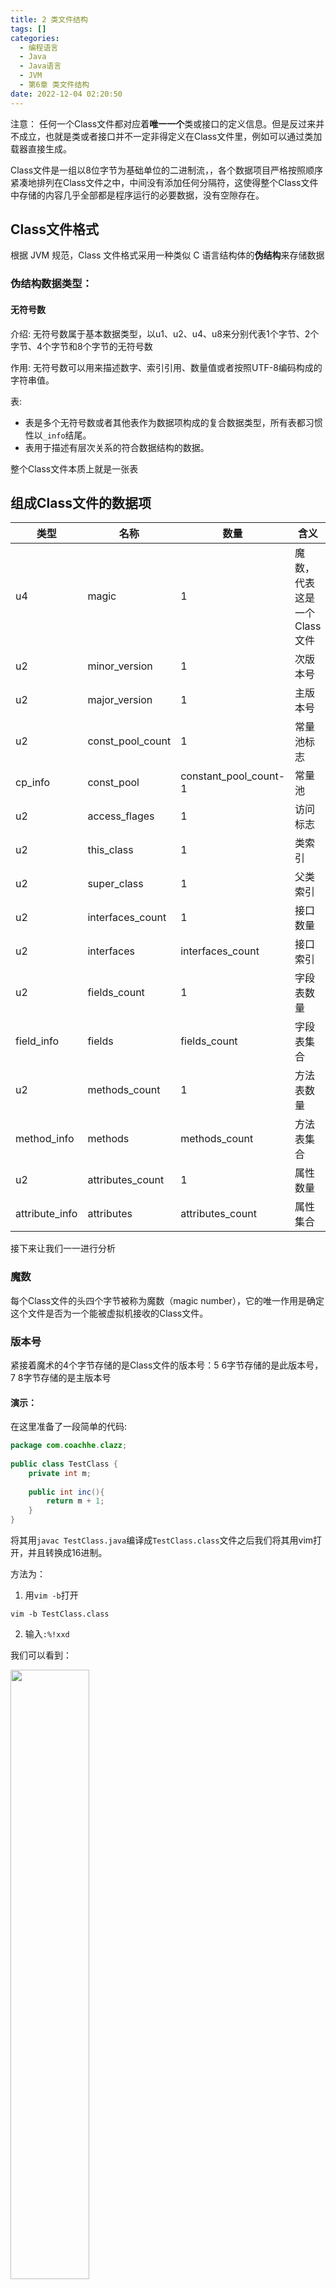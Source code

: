 ```yaml
---
title: 2 类文件结构
tags: []
categories:
  - 编程语言
  - Java
  - Java语言
  - JVM
  - 第6章 类文件结构
date: 2022-12-04 02:20:50
---
```


注意：
任何一个Class文件都对应着**唯一一个**类或接口的定义信息。但是反过来并不成立，也就是类或者接口并不一定非得定义在Class文件里，例如可以通过类加载器直接生成。

Class文件是一组以8位字节为基础单位的二进制流，，各个数据项目严格按照顺序紧凑地排列在Class文件之中，中间没有添加任何分隔符，这使得整个Class文件中存储的内容几乎全部都是程序运行的必要数据，没有空隙存在。

## Class文件格式

根据 JVM 规范，Class 文件格式采用一种类似 C 语言结构体的**伪结构**来存储数据

### 伪结构数据类型：

#### 无符号数

介绍: 
无符号数属于基本数据类型，以u1、u2、u4、u8来分别代表1个字节、2个字节、4个字节和8个字节的无符号数

作用: 
无符号数可以用来描述数字、索引引用、数量值或者按照UTF-8编码构成的字符串值。

表:
- 表是多个无符号数或者其他表作为数据项构成的复合数据类型，所有表都习惯性以`_info`结尾。
- 表用于描述有层次关系的符合数据结构的数据。
	
整个Class文件本质上就是一张表

## 组成Class文件的数据项

| 类型           | 名称             | 数量                  | 含义                        |
| -------------- | ---------------- | --------------------- | --------------------------- |
| u4             | magic            | 1                     | 魔数，代表这是一个Class文件 |
| u2             | minor_version    | 1                     | 次版本号                    
| u2             | major_version    | 1                     | 主版本号                    |
| u2             | const_pool_count | 1                     | 常量池标志                  |
| cp_info        | const_pool       | constant_pool_count-1 | 常量池                      |
| u2             | access_flages    | 1                     | 访问标志                    |
| u2             | this_class       | 1                     | 类索引                            |
| u2             | super_class      | 1                     | 父类索引                            |
| u2             | interfaces_count | 1                     | 接口数量                            |
| u2             | interfaces       | interfaces_count      | 接口索引                            |
| u2             | fields_count     | 1                     | 字段表数量                            |
| field_info     | fields           | fields_count          | 字段表集合                            |
| u2             | methods_count    | 1                     | 方法表数量                            |
| method_info    | methods          | methods_count         | 方法表集合                            |
| u2             | attributes_count | 1                     | 属性数量                            |
| attribute_info | attributes       | attributes_count      | 属性集合                           |


接下来让我们一一进行分析

### 魔数

每个Class文件的头四个字节被称为魔数（magic number），它的唯一作用是确定这个文件是否为一个能被虚拟机接收的Class文件。

### 版本号

紧接着魔术的4个字节存储的是Class文件的版本号：5 6字节存储的是此版本号，7 8字节存储的是主版本号

#### 演示：

在这里准备了一段简单的代码:

```java
package com.coachhe.clazz;  
  
public class TestClass {  
    private int m;  
  
    public int inc(){  
        return m + 1;  
    }
}
```

将其用`javac TestClass.java`编译成`TestClass.class`文件之后我们将其用vim打开，并且转换成16进制。

方法为：

1. 用`vim -b`打开

```shell
vim -b TestClass.class
```

2. 输入`:%!xxd`

我们可以看到：

<img src= https://coachhe-1305181419.cos.ap-guangzhou.myqcloud.com/Redis/20210811103802.png width="50%">

首先是头4个字节，为`cafe babe`，表名这是一个class文件，后两个字节`0000`代表次版本号，再两个字节`0034`表示主版本号，为`(3`$\times$`16)+4=52`，对应的版本为JDK8（具体版本对应关系可以百度查一下，因为内容不是特别重要我就不在这里全部列出了），也就是说，该版本号说明这个文件是可以被JDK8或以上版本的虚拟机执行的Class文件。

### 常量池

常量池可以理解为Class文件之中的**资源仓库**。

#### 特点：
1. 常量池是Class文件结构中与其他项目关联最多的数据类型
2. 也是占用Class文件空间最大的数据项目之一
3. 同时它还是在Class文件中第一个出现的表类型数据项目

由于常量池的数量是不固定的，所以在常量池的入口需要放置一项u2类型的数据，代表常量池容量计数器。

注意：

常量池容量的索引池范围为1~21，若索引值为0，则表示**不可引用任何一个常量池项目**

<img src= https://coachhe-1305181419.cos.ap-guangzhou.myqcloud.com/Redis/20210811194509.png width="50%">

可以看到，常量池容量为`0x0013`，也就是十进制的19，这就代表常量池有18项常量，索引值为0~18。



#### 主要存放的常量

1. 字面量
	字面量比较接近于 Java 语言层面的常量概念，如文本字符串、被声明为 final 的常量值等。
2. 符号引用
	符号引用则属于编译原理方面的概念，主要包括下面几类常量：
	- 被模块导出或者开放的包（Package）
	- 类和接口的全限定名
	- 字段的名称和描述符
	- 方法的名称和描述符
	- 方法句柄和方法类型
	- 动态调用点和动态常量

Java代码在运行Javac编译的时候，并不像C和C++一样有“连接”的步骤，而是在虚拟机加载Class文件的时候进行动态连接，也就是说，在Class文件中不会保存各个方法、字段的最终内存布局信息，因此这些字段、方法的符号不经过运行期转换的话无法得到真正的内存入口地址，也就无法直接被虚拟机使用。当虚拟机运行时，需要从常量池获得对应的符号引用，再在类创建时或运行时解析、翻译到具体的内存地址之中。（具体见[[8.2.2 局部变量表]]和[[7.3 类加载的过程]]）

常量池的项目类型：

| 类型                            | 标志 | 描述                     |     
| ------------------------------- | ---- | ------------------------ |
| CONSTANT_Utf8_info              | 1    | UTF-8编码的字符串        |    
| CONSTANT_Integer_info           | 3    | 整型字面量               |
| CONSTANT_Float_info             | 4    | 浮点型字面量             |
| CONSTANT_Long_info              | 5    | 长整型字面量             | 
| CONSTANT_Double_info            | 6    | 双精度浮点型字面量       |     
| CONSTANT_Class_info             | 7    | 类或接口的符号引用       |     
| CONSTANT_Fieldref_info          | 8    | 字符串的符号引用         |   
| CONSTANT_String_info            | 9    | 字段和符号引用           | 
| CONSTANT_Methodref_info         | 10   | 类中方法的符号引用       |  
| CONSTANT_InterfaceMethodre_info | 11   | 接口中方法的符号引用     |  
| CONSTANT_NameAndType_info       | 12   | 字段活方法的部分符号引用 |   
| CONSTANT_MethodHandle_info      | 15   | 表示方法句柄             |     
| CONSTANT_Dynamic_info           | 16   | 表示方法类型             |    
| CONSTANT_McthodType_info        | 17   | 表示一个动态计算常量     |     
| CONSTANT_InvokeDynamic_info     | 18   | 表示一个动态方法调用点   |     
| CONSTANT_Module_info            | 19   | 表示一个模块             | 
| CONSTANT_Package_info           | 20   | 表示一个模块中开发或者导出的包|      

接下来看常量池的第一项常量，它的标志位为`0x0a`

<img src= https://coachhe-1305181419.cos.ap-guangzhou.myqcloud.com/Redis/20210811194944.png width="50%">

对应十进制为10，表示类中方法的符号引用。

我们用`javap -verbose TestClass.class`来分析Class文件字节码。

<img src= https://coachhe-1305181419.cos.ap-guangzhou.myqcloud.com/Redis/20210811195614.png width="50%">

图中的第一项就是我们刚才推断出来的方法引用，那么接着看：

<img src= https://coachhe-1305181419.cos.ap-guangzhou.myqcloud.com/Redis/20210811200720.png width="50%">

我们代码中的常量和方法名等数据都在里面有对应。

**问题**：在图中我们可以看到，V、I、`<init>`方法在我们的代码里没有呀，这些常量是哪里来的呢？
**回答**：它们都是编译器自动生成的，会被后面即将讲到的字段表(field_info)、方法表(method_info)、属性表(attribute_info)所引用，它们将会被用来描述一些不方便使用 “固定字节”进行表达的内容，譬如描述方法的返回值是什么，有几个参数，每个参数的类型是什么。因为Java中的“类”是无穷无尽的，无法通过简单的无符号数来描述一个方法用到了什么类，因此在描述方法的这些信息时，需要引用 常量表中的符号引用进行表达。这部分内容将在后面进一步详细阐述。


常量池中有17种数据类型，在这里就不一一列出了，有需要的可以翻阅《深入理解Java虚拟机》第222页-224页。

#### 总结
总的来说，常量池就是将所有常量进行记录，但是需要注意的是，这些常量并不一定可以直接使用，还需要进一步进行解析等操作。

## 访问标志

在常量池结束之后，紧接着的2个字节代表访问标志(access_flags),这个标志用于识别一些类或者接口层次的访问信息，包括：这个Class是类还是接口；是否定义为public类型；是否定义为abstract类型；如果是类的话，是否被声明为final，等等

<img src="https://coachhe-1305181419.cos.ap-guangzhou.myqcloud.com/Redis/20210811202057.png" width="50%">

`0x0021`为`0x0020|0x0001`，也就是`ACC_PUBLIC|ACC_SUPER`，具体的对应关系为：

<img src= https://coachhe-1305181419.cos.ap-guangzhou.myqcloud.com/Redis/20210811202409.png width="50%">

## 类索引、父类索引与接口索引集合

<img src=" https://coachhe-1305181419.cos.ap-guangzhou.myqcloud.com/%E7%A8%8B%E5%BA%8F%E5%91%98/%E5%B7%A5%E5%85%B7/git/20210811234110.png" width="30%">

如图所示，介绍完前面几个数据之后，接下来是类索引、父类索引与接口索引集合。

### 类索引、父类索引介绍

类索引、父类索引和接口索引集合都按顺序排列在访问标志之后，类索引和父类索引用两个 u2 类型的索引值表示，它们各自指向一个类型为 CONSTANT_Class_info 的类描述符常量，通过 CONSTANT_Class_info 类型的常量中的索引值可以找到定义在 CONSTANT, Utf8_info 类型的常量中的全限定名字符串。

### 接口索引集合介绍

接口索引集合就用来描述这个类实现了哪些接口，这些被实现的接口将按implements关键字(如果这个Class文件表示的是一个接口，则应当是extends关键字)后的接口顺序从左到右排列在接口索引集合中。

### 以我们的TestClass.class为例

<img src= https://coachhe-1305181419.cos.ap-guangzhou.myqcloud.com/%E7%A8%8B%E5%BA%8F%E5%91%98/%E5%B7%A5%E5%85%B7/git/20210811235226.png width="50%">

看到访问标志之后为`0x0003、0x0004、0x0000`，也就是说，类索引为3，父类索引为4，接口索引集合大小为0。查看我们对应的常量池：

<img src= https://coachhe-1305181419.cos.ap-guangzhou.myqcloud.com/Redis/20210811195614.png width="50%">

可以看到，类索引对应的常量池中的数据为#17，对应的Utf-8类型常量全限定名为TestClass类，对应的父类索引为#18，对应的Utf-8类型常量全限定名为Object类，接口索引集合大小为0，这是因为我们没有实现任何接口。


## 字段表集合

### 定义 

字段表（field_info）用于描述接口或者类中声明的变量。

Java 语言中的“字段”（Field） 包括类级变量以及实例级变量，但不包括在方法内部声明的局部变量。

例如TestClass.class中的`private int m` 或者`private static int m`也可以，但是这个m不能在inc()方法之中，必须得在方法外。

### 字段的修饰符

字段可以包括的修饰符有:

1. 字段的作用域 （public, private, protected修饰符）
2. 是实例变量还是类变量（static修饰符）
3. 可变性（final）
4. 并发可见性（volatile修饰符，是否强制从主内存读写）
5. 可否被序列化（transient修饰符）
6. 字段数据类型（基本类型、对象、数组）
7. 字段名称

上述这些信息中，各个修饰符（1-5）都是布尔值，要么有某个修饰符，要么没有，很适合使用标志位来表示。

而字段叫做什么名字、字段被定义为什么数据类型（6-7），这些都是无法固定的，只能引用常量池中的常量来描述

### 字段表结构

| 类型           | 名称             | 数量             | 介绍                                                     |
| -------------- | ---------------- | ---------------- | -------------------------------------------------------- |
| u2             | access_flags     | 1                | 字段修饰符（例如public或private）                        |
| u2             | name_index       | 1                | 字段的简单名称(例如private int m)中就是m                 |
| u2             | descriptor_index | 1                | 字段的描述索引，例如private int m中就是I,也就是对应的int |
| u2             | attributes_count | 1                | 字段的属性值的数量                                                        |
| attribute_info | attributes       | attributes_count | 例如private int m = 100中的100                                                        |

1. access_flag
字段访问标志，如下所示：

<img src=" https://coachhe-1305181419.cos.ap-guangzhou.myqcloud.com/%E7%A8%8B%E5%BA%8F%E5%91%98/%E5%B7%A5%E5%85%B7/git/20210812004431.png" width="50%">

与我们之前介绍的类中的access_flags是很类似的。用来描述方法的标志。

跟随access_flags标志的是两项索引值，name_index和descriptor_index，它们都是**对常量池的引用**，分别代表字段的**简单名称**以及字段和方法的**描述符**。

- 全限定名
`com/coachhe/clazz/TestClass`是这个类的全限定名，仅仅是把类全名中的”.“换成了”/“。
- 简单名称
简单名称就是指没有类型和参数修饰的方法或者字段名称，比如inc()方法和m字段的简单名称就是inc和m
- 描述符
	描述符作用：
		描述符的作用是用来描述字段的数据类型、方法的参数列表（包括数量、类型以及顺序）和返回值。
	描述符规则：
		基本数据类型以及代表无返回值的void类型都用一个大写字符来表示，而对象用L加对象的全限定名来表示。而对于数组，每一维度将使用一个前置的”\[“来描述。比如一个被定义为”java.lang.String\[\]\[\]"类型的二维数组将被记录成\[\[Ljava/lang/String，其中前面两个\[表示这是一个二维数组，后面的L表示是一个对象，“java/lang/String”表示这是一个String类型。
		用描述符来描述方法时，按照先参数列表、后返回值的顺序描述，参数列表按照参数的严格顺序放在一组小括号“()”里。如方法`void inc()`的描述符为`()V`，方法`java.lang.String toString()`的描述符为`()Ljava/Lang/String`，方法`int indexOf(char[] source, int sourceOffset, char[] target, int targetOffset, int fromIndex)`的描述符为`([CII[CIII)I`。

### 以我们的TestClass.class为例

<img src= https://coachhe-1305181419.cos.ap-guangzhou.myqcloud.com/%E7%A8%8B%E5%BA%8F%E5%91%98/%E5%B7%A5%E5%85%B7/git/20210812234554.png width="50%">

结合之前的顺序表：

<img src= https://coachhe-1305181419.cos.ap-guangzhou.myqcloud.com/%E7%A8%8B%E5%BA%8F%E5%91%98/%E5%B7%A5%E5%85%B7/git/20210812234711.png width="30%">

和fields的数据结构：

<img src= https://coachhe-1305181419.cos.ap-guangzhou.myqcloud.com/%E7%A8%8B%E5%BA%8F%E5%91%98/%E5%B7%A5%E5%85%B7/git/20210812235756.png width="30%">

可以看到，接口索引之后是fields_count，为`0x0001`，也就是数量为1，表示我们类中的字段表只有1个（也就是我们定义的m）。
fields_count之后是fields，fields结构为在之前已经讲过，首先是2个字节的access_flags，值为`0x0002`，是十进制的2，查阅我们之前的标志位表，表明为private方法。接着是2个字节的name_index，值为`0x0005`，从常量表中可以看到，对应的是一个UTF8类型的m，再接着是2个字节的descriptor_index，值为`0x0006`，对应常量池为UTF8类型的I，表明为一个int类型，此时已经知道，我们定义了一个类变量，并且定义的方式是`private int m`。

注意：
因为我们这里没有给其赋值，所以后面再接了两个字节的attributes_count大小为0，如果我们将字段m的声明改为`final static int m = 123`，那么就会存在一个ConstantValue的属性，其值指向常量123.

## 方法表集合

Class文件存储格式中对方法的描述与字段的描述采用了几乎完全一致的方式。

方法表结构：

| 类型           | 名称             | 数量             | 介绍                                                     |
| -------------- | ---------------- | ---------------- | -------------------------------------------------------- |
| u2             | access_flags     | 1                | 方法修饰符（例如public或private）                        |
| u2             | name_index       | 1                | 方法的简单名称(例如private int imc())中就是imc                 |
| u2             | descriptor_index | 1                | 方法的描述索引，例如private int imc()中就是I,也就是对应的int |
| u2             | attributes_count | 1                | 方法的属性值的数量                                  |
| attribute_info | attributes       | attributes_count |                                               |

### 以我们的TestClass.class为例
<img src=https://coachhe-1305181419.cos.ap-guangzhou.myqcloud.com/%E7%A8%8B%E5%BA%8F%E5%91%98/%E5%B7%A5%E5%85%B7/git/20210813001217.png height=500>

可以看到，和字段表集合非常类似，首先是0002，表示集合里有两个方法，一个是源码中的inc()，第二个方法是为编译器添加的实例构造器\<init\>。
接下来首先看看第一个方法，
1. 标志为0001，表明是一个public方法
1. 接着是名称索引0007，查看常量池对应为\<init\>，说明方法名叫做\<init\>
2. 然后是描述符索引值为0008，对应()V，也就是说这是一个void方法，并且没有参数

此时我们已经可以得到，这个方法为`public void <init>()`

4. 接着属性表计数器attributes_count的值为0001，表示此方法的属性表集合有一个属性
5. 接着看为0009，对应常量池为Code，说明这个属性是方法的字节码描述。

看到这里，相信大家都会有跟我一样的疑惑，我们现在知道方法为`public void <init>()`，但是里面的代码呢？？被吃了吗？只知道对应一个Code，这到底是啥？
实际上，方法里的Java代码，经过Javac编译器编译成字节码指令之后，存放在方法属性表集合中一个名为“Code”的属性里面，属性表作为Class文件格式中最具拓展性的一种数据项目，我们现在来好好分析分析。

## 属性表集合

属性表集合相信大家都不陌生，在Class文件、字段表、方法表中都可以携带自己的属性表集合，以描述某些场景转悠的信息。

与Class文件中其他的数据项目要求严格的顺序、长度和内容不同，属性表集合的限制稍微宽松一些，不再要求各个属性表具有严格顺序，并且《Java虚拟机规范》允许只要不与已有属性名重复，任何人实现的编译器都可以向属性表中写入自己定义的属性信息，Java 虚拟机运行时会忽略掉它不认识的属性 。为了能正确解析Class文件，《Java虚拟机规范》 最初只预定义了 9项所有Java虚拟机实现都应当能识别的属性，而在最新的《Java虚拟机规范》的Java SE 12版本中，预定义属性已经增加到29项。

在这里列出部分常见的预定义属性，具体的可以查看《深入理解Java虚拟机》第三版P231。

| 属性名称      | 使用位置           | 含义                           |
| ------------- | ------------------ | ------------------------------ |
| Code          | 方法表             | Java代码编译成的字节码指令     |
| ConstantValue | 字段表             | 由final关键字定义的常量值      |
| Deprecated    | 类、方发表、字段表 | 被声明为deprecated的方法和字段 |
| Exceptions    | 方法表             | 方法抛出的异常列表             |
| .......              |                    |                                |


对于每一个属性，它的名称都要从常量池中引出一个CONSTANT_Utf8_info类型的常量所占用的位数即可。
一个符合规则的属性表应该满足以下定义的结构：

| 类型 | 名称                 | 数量             |
| ---- | -------------------- | ---------------- |
| u2   | attribute_name_index | 1                |
| u4   | attribute_length     | 1                |
| u1   | info                 | attribute_length |


### Code属性

Java 程序方法体里面的代码经过 Javac 编译器处理之后，最终变为字节码指令存储在 Code 属性内。Code 属性出现在方法表的属性集合之中 

注意：

但并非所有的方法表都必须存在这个属性，譬如接口或者抽象类中的方法就不存在Code属性，如果方法表有Code属性存在, 那么它的结构将如下所示：

Code属性表的结构：

| 类型           | 名称                   | 数量                   |
| -------------- | ---------------------- | ---------------------- |
| u2             | attribute_name_index   | 1                      |
| u4             | attribute_length       | 1                      |
| u2             | max_stack              | 1                      |
| u2             | max_locals             | 1                      |
| u4             | code_length            | 1                      |
| u1             | code                   | code_length            |
| u2             | exception_table_length | 1                      |
| exception_info | exception_table        | exception_table_length |
| u2             | attributes_count       | 1                      |
| attribute_info | attributes             | attributes_count       |

注意：

这里并不和上面的属性表结构相冲突，只是info部分更加具体化了。

1. `attribute_name_index`(属性名称)
	attribute_name_index 是一项指向 CONSTANT_Utf8_info 型常量的索引，此常量值固定为"Code"，它代表该属性的属性名称。
2. `attribute_length`(属性值长度)
	attribute_length 指示了属性值的长度。由于前两个类型分别为 u2 和 u4，共 6 个字节，所以属性值的长度固定为整个属性表长度-6
3. `max_stack`(操作数栈深度最大值)
	max_stack 代表了操作数栈深度的最大值。在方法执行时操作数栈不会超过这个深度。虚拟机运行的时候需要根据这个值来分配栈帧中的操作栈深度。
4. `max_locals`(局部变量表所需存储空间)
	max_locals 代表了局部变量表所需的存储空间。max_locals 的单位是变量槽（Slot），变量槽是虚拟机为**局部变量**分配内存所使用的最小单位。
	
**注意** :
局部变量就是方法中的变量，区别于之前的类变量和实例变量。
局部变量表占用Slot情况：
	1. 对于 byte、char、float、int、short、boolean 和 returnAddress 等长度不超过 32 位的数据类型，每个局部变量占用一个变量槽。
	2. double 和 long 这两种 64 位的数据类型则需要两个变量槽来存放。
	3. 方法参数（包括实例方法中的隐藏参数“this”）
	4. 显式异常处理程序的参数（也就是 `try-catch` 块中所定义的异常）
	5. 方法体中定义的局部变量也需要依赖局部变量表来存放
	
注意，并不是在方法中用了多少个局部变量，就把这些局部变量所占变量槽数量之和作为`max_locals`的值，操作数栈和局部变量表直接决定一个该方法的栈帧所耗费的内存，不必要的操作数栈深度和变量槽数量会造成内存的浪费。Java虚拟机的做法是将局部变量表中的变量槽进行重用，当代码执行超出一个局部变量的作用域时，这个局部变量所占的变量槽可以被其他局部变量所使用 ，Javac编译器会根据变量的作用域来分配变量槽给各个变量使用，根据同时生存的最大局部变量数量和类型计算出max_ locals的大小。

5. `code_length`和`code`
`code_length`和`code`用来存储程序编译后生成的字节码指令。
`code_length` 代表字节码长度，`code` 是用于存储字节码指令的一系列字节流

字节码指令的含义：

每个指令就是一个u1类型的单字节，当虚拟机读取到code中的一个字节码时，就可以 对应找出这个字节码代表的是什么指令 ，并且可以知道这条指令后面是否需要跟随参数， 以及后续的参数应当如何解析。

#### Code属性的重要性

Code 属性是 Class 文件中==最重要的一个属性==，如果把一个 Java 程序中的信息分为代码 （Code, 方法体里面的 Java 代码）和元数据（Metadata, 包括类、字段、方法定义及其他信息）两部分，那么**在整个 Class 文件里，Code 属性用于描述代码，所有的其他数据项目都用于描述元数据**。

了解Code属性是学习后面关于字节码执行引擎内容的**必要基础**，能直接阅读字节码也是工作中分析Java代码语义问题的**必要工具和基本技能**，

因为Code属性如此重要，因此我们用一个很详细的实例来分析一下JVM是怎么使用这个属性的

#### Code属性的使用

让我们接着分析之前的TestClass.class。之前分析到0009，对应常量池为Code，说明这个属性是方法的字节码描述。
接着往下看：
<img src= https://coachhe-1305181419.cos.ap-guangzhou.myqcloud.com/Redis/20210813101723.png width="50%">

根据之前的分析我们知道，首先attribute_name_index是0009，固定指向常量池的Code，接着是0000001d，4个字节，转换成10进制为30，也就是说，属性值长度为30。
再接着看，接下来2个字节为max_stack，值为0001，再接着2个字节为max_locals，也为0001，再接着4个字节为00000005，为code_length，表示字节码长度，表示接下来5个字节是对应的字节码，我们可以看到，为`2a b7 00 01 b1`。
我们知道，每个字节码对应一个字节，所以我们一个一个来进行分析。
1. `0x2a`
第一个字节是2a，通过查表可以得到，对应的指令为aload_0

我们先看看aload_所对应的字节码指令：

| 字节码 | 助记码  | 指令含义                           |
| ------ | ------- | ---------------------------------- |
| `0x2a` | aload_0 | 将第一个引用类型本地变量推送至栈顶 |
| `0x2b` | aload_1 | 将第二个引用类型本地变量推送至栈顶                                   |
| `0x2c` | aload_2 | 将第三个引用类型本地变量推送至栈顶                                   |
| `0x2d` | aload_3 | 将第四个引用类型本地变量推送至栈顶                                   |

从表中可以看到，`aload_0`这个指令的含义是将第0个**变量槽**（也就是局部变量表，下面的LocalVariableTable）中名为reference类型的本地变量推送到操作数栈顶。在这里，就是将this引用推送至栈顶。
```shell
  public com.coachhe.clazz.LocalVariableTest();
    descriptor: ()V
    flags: (0x0001) ACC_PUBLIC
    Code:
      stack=1, locals=1, args_size=1
         0: aload_0
         1: invokespecial #1                  // Method java/lang/Object."<init>":()V
         4: return
      LocalVariableTable:
        Start  Length  Slot  Name   Signature
            0       5     0  this   Lcom/coachhe/clazz/LocalVariableTest;
```

2. `0xb7`
将this引用推送至栈顶之后，读入`0xb7`，查表得到其对应的指令为invokespecial

invokespecial指令：
这条指令的作用是以栈顶reference类型的数据所指向的对象作为方法接受者，调用此对象的实例构造方法、private方法或者它的父类的方法。
这个方法有一个u2类型的参数说明具体调用哪一个方法，他指向常量池中的CONSTANT_Methodref_info类型常量，也就是这个方法的符号引用。

3. `0x0001`
这是invokespecial指令的参数，代表一个符号引用，查看对应的常量为实例构造器“\<init\>()”方法的符号引用。
4. `0xb1`
查表之后发现对应指令为return，含义是从方法的返回，并且返回值为void。这条指令执行后，当前方法正常结束。

这段字节码虽然很短，但我们可以从中看出它执行过程中的数据交换、方法调用等操作都是基于栈（操作数栈）的。关于虚拟机字节码执行的讲解是后面两章的话题，我们不妨把这里的疑问放到[[8.2.2 局部变量表]]去解决。

再次执行`javap -verbose TestClass`，我们可以验证刚才的计算，并且可以验证我们刚才的另一个方法`inc()`。

<img src= https://coachhe-1305181419.cos.ap-guangzhou.myqcloud.com/Redis/20210813131057.png width="50%">

可以看到，这个跟我们之前的计算结果是完全相同的。

注意：
<img src= https://coachhe-1305181419.cos.ap-guangzhou.myqcloud.com/Redis/20210813131303.png width="30%">

可是我明明没有参数，为什么这里的 size 为什么会是 1 呢？

回答：

这是因为在任何实例方法里面，都可以**通过this关键字访问到此方法所属的对象**。具体可以查看 [[8.2.2 局部变量表]] 中的局部变量表

这个访问机制对Java程序的编写很重要，而它的实现非常简单，仅仅是通过在Javac编译器编译的时候把对this关键字的访问转变为对一个普通方法参数的访问，然后再虚拟机调用实例方法时自动传入此参数而已。因此在实例方法的局部变量表中至少会存在一个指向当前对象实例的局部变量，局部变量表也会预留出第一个变量槽位来存放对象实例的引用，所以实例方法参数值从1开始计算。
不过这种方式只对实例方法有效，对于static修饰的方法，如果没有参数，size就为0了。

#### 异常表
如果存在异常表，那它的格式应如下所示:

| 类型 | 名称       | 数量 |
| ---- | ---------- | ---- |
| u2   | start_pc   | 1    |
| u2   | end_pc     | 1    |
| u2   | handler_pc | 1    |
| u2   | catch_type | 1    |


包含四个字段，这些字段的含义为: 如果当字节码从第start_pc行到第end_pc行之间(不含第end_pc行)出现了类型为catch_type或者其子类的异常(catch_type为指向一个CONSTANT_Class_info型常量的索引)，则转到第handler_pc行继续处理。当catchjype的值为0时，代表任意异常情况都需要转到handler_pc处进行处理。

Java源代码：

```java
package com.coachhe.clazz;

public class ExceptionTestClass {
    public int inc(){
        int x;
        try {
            x = 1;
            return x;
        } catch (Exception e) {
            x = 2;
            return x;
        } finally {
            x = 3;
        }
    }

}
```

编译后的ByteCode字节码及异常表

```java
  public int inc();
    descriptor: ()I
    flags: ACC_PUBLIC
    Code:
      stack=1, locals=5, args_size=1
         0: iconst_1    // 将int型1推送至栈顶
         1: istore_1	// 将栈顶int型数值存入第二个本地变量
         2: iload_1		// 将第二个int型本地变量推送至栈顶
         3: istore_2	// 将栈顶int型数值存入第三个本地变量
         4: iconst_3
         5: istore_1
         6: iload_2
         7: ireturn
         8: astore_2
         9: iconst_2
        10: istore_1
        11: iload_1
        12: istore_3
        13: iconst_3
        14: istore_1
        15: iload_3
        16: ireturn
        17: astore        4
        19: iconst_3
        20: istore_1
        21: aload         4
        23: athrow
      Exception table:
         from    to  target type
             0     4     8   Class java/lang/Exception
             0     4    17   any
             8    13    17   any
            17    19    17   any
      LineNumberTable:
        line 7: 0
        line 8: 2
        line 13: 4
        line 8: 6
        line 9: 8
        line 10: 9
        line 11: 11
        line 13: 13
        line 11: 15
        line 13: 17
        line 14: 21
      StackMapTable: number_of_entries = 2
        frame_type = 72 /* same_locals_1_stack_item */
          stack = [ class java/lang/Exception ]
        frame_type = 72 /* same_locals_1_stack_item */
          stack = [ class java/lang/Throwable ]
}
```

编译器为这段Java源码生成了三条异常表记录，对应三条可能出现的代码执行路径。 从Java代码的语义上讲，这三条执行路径分别为：
- 如果try语句块中出现属于Exception或其子类的异常，转到catch语句块处理；
- 如果try语句块中出现不属于Exception或其子类的异常，转到finally语句块处理；
- 如果catch语句块中出现任何异常，转到finally语句块处理。

